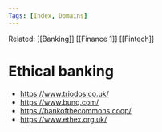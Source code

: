 ```yaml
---
Tags: [Index, Domains]
---
```

Related: [[Banking]] [[Finance 1]] [[Fintech]]
# Ethical banking

- https://www.triodos.co.uk/
- https://www.bunq.com/
- https://bankofthecommons.coop/
- https://www.ethex.org.uk/
